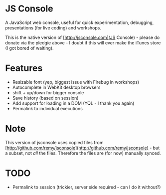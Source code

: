 # JS Console

<a class="FlattrButton" style="display:none;" rev="flattr;button:compact;"
href="http://github.com/remy/jsconsole-iphone"></a>

A JavaScript web console, useful for quick experimentation, debugging, presentations (for live coding) and workshops.

This is the native version of [http://jsconsole.com](JS Console) - please do donate via the pledgie above - I doubt if this will ever make the iTunes store (I got bored of waiting).

# Features

- Resizable font (yep, biggest issue with Firebug in workshops)
- Autocomplete in WebKit desktop browsers
- shift + up/down for bigger console
- Save history (based on session)
- Add support for loading in a DOM (YQL - I thank you again)
- Permalink to individual executions

# Note

This version of jsconsole uses copied files from [http://github.com/remy/jsconsole](http://github.com/remy/jsconsole) - but a subset, not *all* the files. Therefore the files are (for now) manually synced.

# TODO

- Permalink to session (trickier, server side required - can I do it without?)